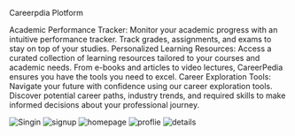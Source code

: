 Careerpdia Plotform

Academic Performance Tracker:
Monitor your academic progress with an intuitive performance tracker. Track grades, assignments, and exams to stay on top of your studies.
Personalized Learning Resources:
Access a curated collection of learning resources tailored to your courses and academic needs. From e-books and articles to video lectures, CareerPedia ensures you have the tools you need to excel.
Career Exploration Tools:
Navigate your future with confidence using our career exploration tools. Discover potential career paths, industry trends, and required skills to make informed decisions about your professional journey.

![Singin](https://github.com/sai09kiran/Careerpedia-Plotform/assets/149383868/cbfcd3e8-d232-4f2d-b82f-f71af1fdc8ce)
![signup](https://github.com/sai09kiran/Careerpedia-Plotform/assets/149383868/c2e9c727-f293-48cc-95af-6b349611002f)
![homepage](https://github.com/sai09kiran/Careerpedia-Plotform/assets/149383868/f8d91d2d-8dcc-49e7-a2f1-deda080c775b)
![proflie](https://github.com/sai09kiran/Careerpedia-Plotform/assets/149383868/af9503f2-1fbd-4dfd-b8f2-786c16327717)
![details](https://github.com/sai09kiran/Careerpedia-Plotform/assets/149383868/0e532a53-4f70-4e8a-8e06-e19c18d2ad8f)
